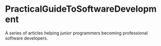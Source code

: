 # PracticalGuideToSoftwareDevelopment
A series of articles helping junior programmers becoming professional software developers.

